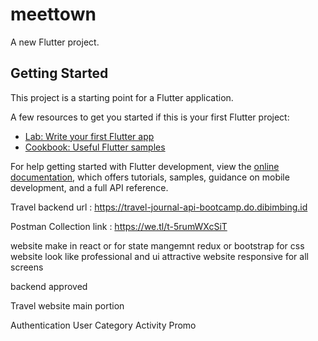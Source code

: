 # meettown

A new Flutter project.

## Getting Started

This project is a starting point for a Flutter application.

A few resources to get you started if this is your first Flutter project:

- [Lab: Write your first Flutter app](https://docs.flutter.dev/get-started/codelab)
- [Cookbook: Useful Flutter samples](https://docs.flutter.dev/cookbook)

For help getting started with Flutter development, view the
[online documentation](https://docs.flutter.dev/), which offers tutorials,
samples, guidance on mobile development, and a full API reference.


Travel backend url  : 
 https://travel-journal-api-bootcamp.do.dibimbing.id

Postman Collection link :
https://we.tl/t-5rumWXcSiT

website make in react or for state mangemnt redux or bootstrap for css
website look like professional and ui attractive 
website responsive for all screens

backend approved


Travel website main portion 

Authentication
User
Category
Activity
Promo




